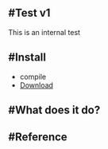 #Test v1
---
This is an internal test

#Install
---
* compile
* [Download](http://url.com/ "Title")

#What does it do?
---

#Reference
---

